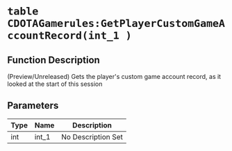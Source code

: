 # `table CDOTAGamerules:GetPlayerCustomGameAccountRecord(int_1 )`
## Function Description
(Preview/Unreleased) Gets the player's custom game account record, as it looked at the start of this session
## Parameters
Type|Name|Description
--|--|--
int|int_1|No Description Set
